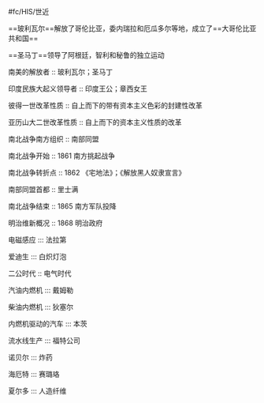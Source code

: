 #fc/HIS/世近 

==玻利瓦尔==解放了哥伦比亚，委内瑞拉和厄瓜多尔等地，成立了==大哥伦比亚共和国==

==圣马丁==领导了阿根廷，智利和秘鲁的独立运动

南美的解放者 :: 玻利瓦尔；圣马丁

印度民族大起义领导者 :: 印度王公；章西女王

彼得一世改革性质 :: 自上而下的带有资本主义色彩的封建性改革

亚历山大二世改革性质 :: 自上而下的资本主义性质的改革

南北战争南方组织 :: 南部同盟

南北战争开始 :: 1861 南方挑起战争

南北战争转折点 :: 1862 《宅地法》；《解放黑人奴隶宣言》

南部同盟首都 :: 里士满

南北战争结束 :: 1865 南方军队投降

明治维新概况 :: 1868 明治政府

电磁感应 ::: 法拉第

爱迪生 ::: 白炽灯泡

二公时代 :: 电气时代

汽油内燃机 ::: 戴姆勒

柴油内燃机 ::: 狄塞尔

内燃机驱动的汽车 ::: 本茨

流水线生产 ::: 福特公司

诺贝尔 ::: 炸药

海厄特 ::: 赛璐珞

夏尔多 ::: 人造纤维


